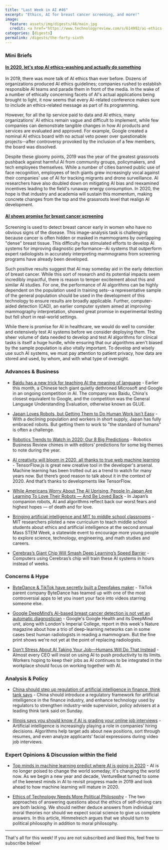 ```yaml
---
title: "Last Week in AI #46"
excerpt: "Ethics, AI for breast cancer screening, and more!"
image:
  feature: assets/img/digests/46/main.jpg
  credit: <a href="https://www.technologyreview.com/s/614992/ai-ethics-washing-time-to-act/"> Karen Hao / Technology Review
categories: [digests]
permalink: /digests/the-forty-sixth
---
```


### Mini Briefs

#### [In 2020, let's stop AI ethics-washing and actually do something](https://www.technologyreview.com/s/614992/ai-ethics-washing-time-to-act/)

In 2019, there was more talk of AI ethics than ever before. Dozens of organizations produced AI ethics guidelines; companies rushed to establish responsible AI teams and parade them in front of the media. In the wake of a number of ethically concerning facets of AI's actual applications being brought to light, it now seems that every AI-related conference makes sure to include an ethics-related message as part of its programming.

However, for all the lip service paid to data and AI ethics, many organizations' AI ethics remain vague and difficult to implement, while few companies can demonstrate tangible changes in how AI products and services are evaluated and approved. For example, Google created a nominal AI ethics board with no actual veto power over questionable projects--after controversy provoked by the inclusion of a few members, the board was dissolved.

Despite these gloomy points, 2019 was the year of the greatest grassroots pushback against harmful AI from community groups, policymakers, and tech employees themselves. While a number of cities banned public use of face recognition, employees of tech giants grew increasingly vocal against their companies' use of AI for tracking migrants and drone surveillance. AI researchers have also doubled down on mitigating AI bias and reexamined incentives leading to the field's runaway energy consumption. In 2020, the hope is that industry and academia will sustain this momentum, making concrete changes from the top and the grassroots level that realign AI development.

#### [AI shows promise for breast cancer screening](https://www.nature.com/articles/d41586-019-03822-8)

Screening is used to detect breast cancer early in women who have no obvious signs of the disease. This image-analysis task is challenging because cancer is often hidden or masked in mammograms by overlapping "dense" breast tissue. This difficulty has stimulated efforts to develop AI systems for improving diagnostic performance--Ai systems that outperform expert radiologists in accurately interpreting mammograms from screening programs have already been developed.

Such positive results suggest that AI may someday aid in the early detection of breast cancer. While this sort of research and its potential impacts seem incredibly impactful, there is reason to temper excitement about this and similar AI studies. For one, the performance of AI algorithms can be highly dependent on the population used in training sets--a representative sample of the general population should be used in the development of this technology to ensure results are broadly applicable. Further, computer-aided detection (CAD), an earlier computer system aimed at improving mammography interpretation, showed great promise in experimental testing but fell short in real-world settings.

While there is promise for AI in healthcare, we would do well to consider and extensively test AI systems before we consider deploying them. The sheer volume of data needed to develop and test AI algorithms for clinical tasks is itself a huge hurdle, while ensuring that our algorithms aren't biased by the sample population is also vitally important. To develop and wisely use such AI systems, we must pay attention to patient privacy, how data are stored and used, by whom, and with what type of oversight.


### Advances & Business

* [Baidu has a new trick for teaching AI the meaning of language](https://www.technologyreview.com/s/614996/ai-baidu-ernie-google-bert-natural-language-glue/#Echobox=1577390882) - Earlier this month, a Chinese tech giant quietly dethroned Microsoft and Google in an ongoing competition in AI. The company was Baidu, China's closest equivalent to Google, and the competition was the General Language Understanding Evaluation, otherwise known as GLUE.

* [Japan Loves Robots, but Getting Them to Do Human Work Isn't Easy](https://www.nytimes.com/2019/12/31/world/asia/japan-robots-automation.html) - With a declining population and workers in short supply, Japan has fully embraced robots. But getting them to work to "the standard of humans" is often a challenge.

* [Robotics Trends to Watch in 2020: Our 8 Big Predictions](https://www.roboticsbusinessreview.com/news/robotics-trends-to-watch-in-2020-our-8-big-predictions/) - Robotics Business Review chimes in with editors’ predictions for some big themes to note during the year.

* [AI creativity will bloom in 2020, all thanks to true web machine learning](https://thenextweb.com/podium/2020/01/02/ai-creativity-will-bloom-in-2020-all-thanks-to-true-web-machine-learning/) - TensorFlow.js is great new creative tool in the developer's arsenal. Machine learning has been trotted out as a trend to watch for many years now. But there’s good reason to talk about it in the context of 2020. And that’s thanks to developments like TensorFlow.

* [While Americans Worry About The AI Uprising, People In Japan Are Learning To Love Their Robots — And Be Loved Back](https://www.buzzfeednews.com/article/rosalindadams/aibo-robot-dogs-japan) - In Japan’s companion robots, AI and algorithms reflect back our worst fears and highest hopes — of death and for love.

* [Bringing artificial intelligence and MIT to middle school classrooms](http://news.mit.edu/2019/bringing-artificial-intelligence-and-mit-middle-school-classrooms-1230) - MIT researchers piloted a new curriculum to teach middle school students about ethics and artificial intelligence at the second annual Mass STEM Week, a statewide event to encourage more young people to explore science, technology, engineering, and math studies and careers.

* [Cerebras’s Giant Chip Will Smash Deep Learning’s Speed Barrier](https://spectrum.ieee.org/semiconductors/processors/cerebrass-giant-chip-will-smash-deep-learnings-speed-barrier) - Computers using Cerebras’s chip will train these AI systems in hours instead of weeks.

### Concerns & Hype

* [ByteDance & TikTok have secretly built a Deepfakes maker](https://techcrunch.com/2020/01/03/tiktok-deepfakes-face-swap/) - TikTok parent company ByteDance has teamed up with one of the most controversial apps to let you insert your face into videos starring someone else.

* [Google DeepMind’s AI-based breast cancer detection is not yet an automatic diagnostician](https://www.zdnet.com/article/google-deepminds-ai-based-breast-cancer-detection-is-not-yet-an-automatic-diagnostician/) - Google's Google Health and its DeepMind unit, along with London's Imperial College, report in this week's Nature magazine about how a trio of deep-learning networks can in some cases best human radiologists in reading a mammogram. But the fine print shows we're not yet at the point of replacing radiologists.

* [Don’t Stress About AI Taking Your Job—Humans Will Do That Instead](https://www.adweek.com/digital/dont-stress-about-ai-taking-your-job-humans-will-do-that-instead/) - Almost every CEO will insist on using AI to push productivity to its limits. Workers hoping to keep their jobs as AI continues to be integrated in the workplace should focus on working together with AI.

### Analysis & Policy

* [China should step up regulation of artificial intelligence in finance, think tank says](https://www.reuters.com/article/us-china-economy-artificial-intelligence-idUSKBN1YQ045) - China should introduce a regulatory framework for artificial intelligence in the finance industry, and enhance technology used by regulators to strengthen industry-wide supervision, policy advisers at a leading think tank said on Sunday.

* [Illinois says you should know if AI is grading your online job interviews](https://www.vox.com/recode/2020/1/1/21043000/artificial-intelligence-job-applications-illinios-video-interivew-act) - Artificial intelligence is increasingly playing a role in companies’ hiring decisions. Algorithms help target ads about new positions, sort through resumes, and even analyze applicants’ facial expressions during video job interviews.

### Expert Opinions & Discussion within the field

* [Top minds in machine learning predict where AI is going in 2020](https://venturebeat.com/2020/01/02/top-minds-in-machine-learning-predict-where-ai-is-going-in-2020/) - AI is no longer poised to change the world someday; it's changing the world now. As we begin a new year and decade, VentureBeat turned to some of the keenest minds in AI to revisit progress made in 2019 and look ahead to how machine learning will mature in 2020.

* [Ethics of Technology Needs More Political Philosophy](https://m-cacm.acm.org/magazines/2020/1/241714-ethics-of-technology-needs-more-political-philosophy/fulltext) - The two approaches of answering questions about the ethics of self-driving cars are both lacking. We should neither deduce answers from individual moral theories nor should we expect social science to give us complete answers. In this article, Himmelreich argues that we should turn to political philosophy in addition to moral philosophy.

<hr>

That's all for this week! If you are not subscribed and liked this, feel free to subscribe below!
